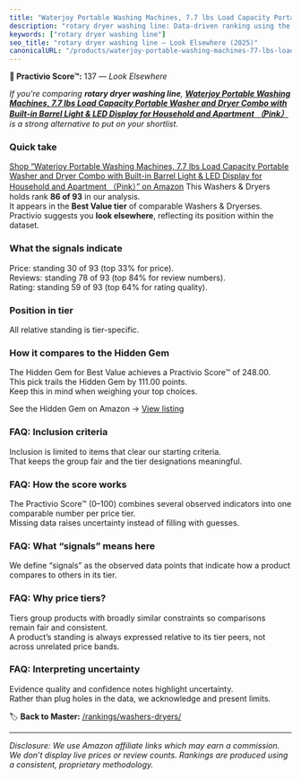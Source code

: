 ```yaml
---
title: "Waterjoy Portable Washing Machines, 7.7 lbs Load Capacity Portable Washer and Dryer Combo with Built-in Barrel Light & LED Display for Household and Apartment （Pink）"
description: "rotary dryer washing line: Data-driven ranking using the Practivio Score™. Positioned by quality, value, demand, findability, momentum."
keywords: ["rotary dryer washing line"]
seo_title: "rotary dryer washing line — Look Elsewhere (2025)"
canonicalURL: "/products/waterjoy-portable-washing-machines-77-lbs-load-capacity-portable-washer-and-dryer-combo-with-built-in-barrel-light-led-display-for-household-and-apartment-pink-B0CPLLDZY9/"
---
```


**🚫 Practivio Score™:** 137 — _Look Elsewhere_


*If you're comparing **rotary dryer washing line**, **[Waterjoy Portable Washing Machines, 7.7 lbs Load Capacity Portable Washer and Dryer Combo with Built-in Barrel Light & LED Display for Household and Apartment （Pink）](https://www.amazon.com/dp/B0CPLLDZY9?tag=practivio-20)** is a strong alternative to put on your shortlist.*
### Quick take
[Shop “Waterjoy Portable Washing Machines, 7.7 lbs Load Capacity Portable Washer and Dryer Combo with Built-in Barrel Light & LED Display for Household and Apartment （Pink）” on Amazon](https://www.amazon.com/dp/B0CPLLDZY9?tag=practivio-20)
This Washers & Dryers holds rank **86 of 93** in our analysis.  
It appears in the **Best Value tier** of comparable Washers & Dryerses.  
Practivio suggests you **look elsewhere**, reflecting its position within the dataset.

### What the signals indicate
Price: standing 30 of 93 (top 33% for price).  
Reviews: standing 78 of 93 (top 84% for review numbers).  
Rating: standing 59 of 93 (top 64% for rating quality).  

### Position in tier
All relative standing is tier-specific.

### How it compares to the Hidden Gem
The Hidden Gem for Best Value achieves a Practivio Score™ of 248.00.  
This pick trails the Hidden Gem by 111.00 points.  
Keep this in mind when weighing your top choices.  

See the Hidden Gem on Amazon → [View listing](https://www.amazon.com/dp/B09YLKMHLH?tag=practivio-20)

### FAQ: Inclusion criteria
Inclusion is limited to items that clear our starting criteria.  
That keeps the group fair and the tier designations meaningful.

### FAQ: How the score works
The Practivio Score™ (0–100) combines several observed indicators into one comparable number per price tier.  
Missing data raises uncertainty instead of filling with guesses.

### FAQ: What “signals” means here
We define “signals” as the observed data points that indicate how a product compares to others in its tier.

### FAQ: Why price tiers?
Tiers group products with broadly similar constraints so comparisons remain fair and consistent.  
A product’s standing is always expressed relative to its tier peers, not across unrelated price bands.

### FAQ: Interpreting uncertainty
Evidence quality and confidence notes highlight uncertainty.  
Rather than plug holes in the data, we acknowledge and present limits.


🏷️ **Back to Master:** [/rankings/washers-dryers/](/rankings/washers-dryers/)

---
_Disclosure: We use Amazon affiliate links which may earn a commission. We don’t display live prices or review counts. Rankings are produced using a consistent, proprietary methodology._
